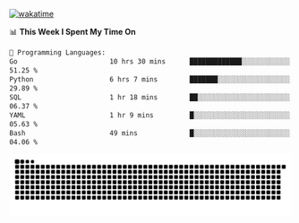 [![wakatime](https://wakatime.com/badge/user/384f91c6-4eee-411f-8f3b-1b691f58a544.svg)](https://wakatime.com/@384f91c6-4eee-411f-8f3b-1b691f58a544)

<!--START_SECTION:waka-->
📊 **This Week I Spent My Time On** 

```text
💬 Programming Languages: 
Go                       10 hrs 30 mins      █████████████░░░░░░░░░░░░   51.25 % 
Python                   6 hrs 7 mins        ███████░░░░░░░░░░░░░░░░░░   29.89 % 
SQL                      1 hr 18 mins        ██░░░░░░░░░░░░░░░░░░░░░░░   06.37 % 
YAML                     1 hr 9 mins         █░░░░░░░░░░░░░░░░░░░░░░░░   05.63 % 
Bash                     49 mins             █░░░░░░░░░░░░░░░░░░░░░░░░   04.06 % 
```


<!--END_SECTION:waka-->

<picture>
  <source media="(prefers-color-scheme: dark)" srcset="https://raw.githubusercontent.com/fuwx295/fuwx295/output/github-contribution-grid-snake-dark.svg">
  <source media="(prefers-color-scheme: light)" srcset="https://raw.githubusercontent.com/fuwx295/fuwx295/output/github-contribution-grid-snake.svg">
  <img alt="github contribution grid snake animation" src="https://raw.githubusercontent.com/fuwx295/fuwx295/output/github-contribution-grid-snake.svg">
</picture>
